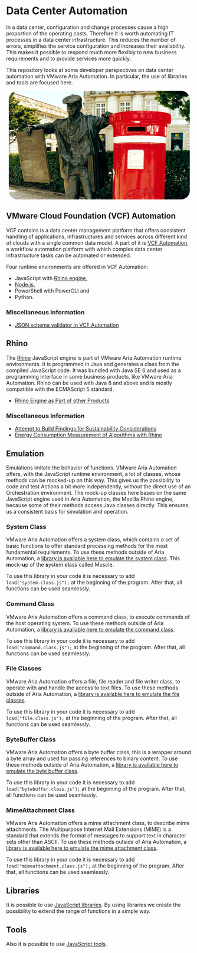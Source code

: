 # Data Center Automation

In a data center, configuration and change processes cause a high proportion of the operating costs. Therefore it is worth automating IT processes in a data center infrastructure. This reduces the number of errors, simplifies the service configuration and increases their availability. This makes it possible to respond much more flexibly to new business requirements and to provide services more quickly.

This repository looks at some developer perspectives on data center automation with VMware Aria Automation. In particular, the use of libraries and tools are focused here.

<p align="center"><img src="images/newspaperSeller.png"></p>

## VMware Cloud Foundation (VCF) Automation

VCF contains is a data center management platform that offers consistent handling of applications, infrastructures and services across different kind of clouds with a single common data model. A part of it is [VCF Automation](https://www.vmware.com/products/cloud-infrastructure/cloud-foundation-automation), a workflow automation platform with which complex data center infrastructure tasks can be automated or extended.

Four runtime environments are offered in VCF Automation:
* JavaScript with [Rhino engine](https://github.com/mozilla/rhino/),
* [Node.js](https://nodejs.org),
* PowerShell with PowerCLI and
* Python.

### Miscellaneous Information

* [JSON schema validator in VCF Automation](https://github.com/mozilla/rhino/discussions/1466)

## Rhino

The [Rhino](https://github.com/mozilla/rhino) JavaScript engine is part of VMware Aria Automation runtime environments. It is programmed in Java and generates a class from the compiled JavaScript code. It was bundled with Java SE 6 and used as a programming interface in some business products, like VMware Aria Automation. Rhino can be used with Java 8 and above and is mostly compatible with the ECMAScript 5 standard.

* [Rhino Engine as Part of other Products](https://github.com/mozilla/rhino/discussions/1425)

### Miscellaneous Information

* [Attempt to Build Findings for Sustainability Considerations](https://github.com/orgs/Green-Software-Foundation/discussions/142)
* [Energy Consumption Measurement of Algorithms with Rhino](https://github.com/mozilla/rhino/discussions/1455)

## Emulation

Emulations imitate the behavior of functions. VMware Aria Automation offers, with the JavaScript runtime environment, a lot of classes, whose methods can be mocked-up on this way. This gives us the possibility to code and test Actions a bit more independently, without the direct use of an Orchestration environment. The mock-up classes here bases on the same JavaScript engine used in Aria Automation, the Mozilla Rhino engine, because some of their methods access Java classes directly. This ensures us a consistent basis for simulation and operation.

### System Class

VMware Aria Automation offers a system class, which contains a set of basic functions to offer standard processing methods for the most fundamental requirements. To use these methods outside of Aria Automation, a [library is available here to emulate the system class](https://github.com/StSchnell/Data-Center-Automation/blob/main/system.class.js). This **m**ock-**u**p of the **s**ystem **cl**ass called Muscle. 

To use this library in your code it is necessary to add `load("system.class.js");` at the beginning of the program. After that, all functions can be used seamlessly.

### Command Class

VMware Aria Automation offers a command class, to execute commands of the host operating system. To use these methods outside of Aria Automation, a [library is available here to emulate the command class](https://github.com/StSchnell/Data-Center-Automation/blob/main/command.class.js).

To use this library in your code it is necessary to add `load("command.class.js");` at the beginning of the program. After that, all functions can be used seamlessly.

### File Classes

VMware Aria Automation offers a file, file reader and file writer class, to operate with and handle the access to text files. To use these methods outside of Aria Automation, a [library is available here to emulate the file classes](https://github.com/StSchnell/Data-Center-Automation/blob/main/file.class.js).

To use this library in your code it is necessary to add `load("file.class.js");` at the beginning of the program. After that, all functions can be used seamlessly.

### ByteBuffer Class

VMware Aria Automation offers a byte buffer class, this is a wrapper around a byte array and used for passing references to binary content. To use these methods outside of Aria Automation, a [library is available here to emulate the byte buffer class](https://github.com/StSchnell/Data-Center-Automation/blob/main/bytebuffer.class.js).

To use this library in your code it is necessary to add `load("bytebuffer.class.js");` at the beginning of the program. After that, all functions can be used seamlessly.

### MimeAttachment Class

VMware Aria Automation offers a mime attachment class, to describe mime attachments. The Multipurpose Internet Mail Extensions (MIME) is a standard that extends the format of messages to support text in character sets other than ASCII. To use these methods outside of Aria Automation, a [library is available here to emulate the mime attachment class](https://github.com/StSchnell/Data-Center-Automation/blob/main/mimeattachment.class.js).

To use this library in your code it is necessary to add `load("mimeattachment.class.js");` at the beginning of the program. After that, all functions can be used seamlessly.

## Libraries

It is possible to use [JavaScript libraries](JavaScriptLibraries.md). By using libraries we create the possibility to extend the range of functions in a simple way.

## Tools

Also it is possible to use [JavaScript tools](JavaScriptTools.md).
